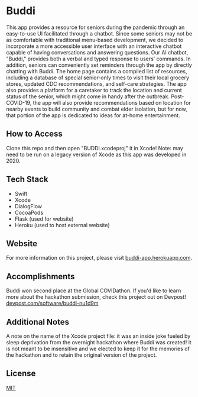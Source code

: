 # Buddi

This app provides a resource for seniors during the pandemic through an easy-to-use UI facilitated through a chatbot. Since some seniors may not be as comfortable with traditional menu-based development, we decided to incorporate a more accessible user interface with an interactive chatbot capable of having conversations and answering questions. Our AI chatbot, "Buddi," provides both a verbal and typed response to users’ commands. In addition, seniors can conveniently set reminders through the app by directly chatting with Buddi. The home page contains a compiled list of resources, including a database of special senior-only times to visit their local grocery stores, updated CDC recommendations, and self-care strategies. The app also provides a platform for a caretaker to track the location and current status of the senior, which might come in handy after the outbreak. Post-COVID-19, the app will also provide recommendations based on location for nearby events to build community and combat elder isolation, but for now, that portion of the app is dedicated to ideas for at-home entertainment.

## How to Access
Clone this repo and then open "BUDDI.xcodeproj" it in Xcode! Note: may need to be run on a legacy version of Xcode as this app was developed in 2020.

## Tech Stack
- Swift
- Xcode
- DialogFlow
- CocoaPods
- Flask (used for website)
- Heroku (used to host external website)

## Website
For more information on this project, please visit [buddi-app.herokuapp.com](http://buddi-app.herokuapp.com/).

## Accomplishments
Buddi won second place at the Global COVIDathon. If you'd like to learn more about the hackathon submission, check this project out on Devpost! [devpost.com/software/buddi-nu1d9m](https://devpost.com/software/buddi-nu1d9m)

## Additional Notes
A note on the name of the Xcode project file: it was an inside joke fueled by sleep deprivation from the overnight hackathon where Buddi was created! it is not meant to be insensitive and we elected to keep it for the memories of the hackathon and to retain the original version of the project.

## License
[MIT](https://choosealicense.com/licenses/mit/)
